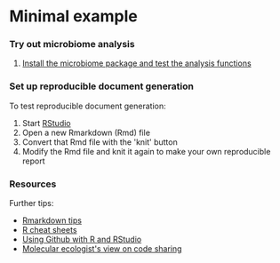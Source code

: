 Minimal example
===========

### Try out microbiome analysis

 1. [Install the microbiome package and test the analysis functions](Installation.md) 


### Set up reproducible document generation

To test reproducible document generation:

 1. Start [RStudio](http://www.rstudio.com/)
 1. Open a new Rmarkdown (Rmd) file 
 1. Convert that Rmd file with the 'knit' button
 1. Modify the Rmd file and knit it again to make your own reproducible report


### Resources

Further tips:

 * [Rmarkdown tips](http://rmarkdown.rstudio.com/)
 * [R cheat sheets](http://devcheatsheet.com/tag/r/)
 * [Using Github with R and RStudio](http://www.molecularecologist.com/2013/11/using-github-with-r-and-rstudio/)
 * [Molecular ecologist's view on code sharing](http://www.molecularecologist.com/2013/08/want-to-share-your-code/)


